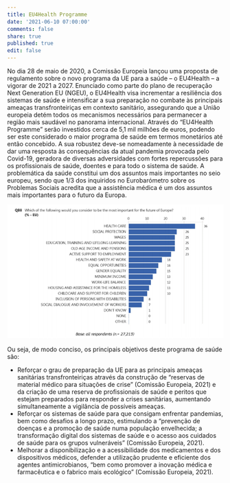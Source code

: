 ```yaml
---
title: EU4Health Programme
date: '2021-06-10 07:00:00'
comments: false
share: true
published: true
edit: false
---
```


No dia 28 de maio de 2020, a Comissão Europeia lançou uma proposta de regulamento sobre o novo programa da UE para a saúde – o EU4Health – a vigorar de 2021 a 2027.
Enunciado como parte do plano de recuperação Next Generation EU (NGEU), o EU4Health visa incrementar a resiliência dos sistemas de saúde e intensificar a sua preparação no combate às principais ameaças transfronteiriças em contexto sanitário, assegurando que a União europeia detém todos os mecanismos necessários para permanecer a região mais saudável no panorama internacional.
Através do “EU4Health Programme” serão investidos cerca de 5,1 mil milhões de euros, podendo ser este considerado o maior programa de saúde em termos monetários até então concebido. A sua robustez deve-se nomeadamente à necessidade de dar uma resposta às consequências da atual pandemia provocada pelo Covid-19, geradora de diversas adversidades com fortes repercussões para os profissionais de saúde, doentes e para todo o sistema de saúde.
A problemática da saúde constitui um dos assuntos mais importantes no seio europeu, sendo que 1/3 dos inquiridos no Eurobarómetro sobre os Problemas Sociais acredita que a assistência médica é um dos assuntos mais importantes para o futuro da Europa.

![Banner](/assets/images/EuroB-QB8.png)

Ou seja, de modo conciso, os principais objetivos deste programa de saúde são:
* Reforçar o grau de preparação da UE para as principais ameaças sanitárias transfronteiriças através da construção de “reservas de material médico para situações de crise” (Comissão Europeia, 2021) e da criação de uma reserva de profissionais de saúde e peritos que estejam preparados para responder a crises sanitárias, aumentando simultaneamente a vigilância de possíveis ameaças.
* Reforçar os sistemas de saúde para que consigam enfrentar pandemias, bem como desafios a longo prazo, estimulando a “prevenção de doenças e a promoção de saúde numa população envelhecida; a transformação digital dos sistemas de saúde e o acesso aos cuidados de saúde para os grupos vulneráveis” (Comissão Europeia, 2021).
* Melhorar a disponibilização e a acessibilidade dos medicamentos e dos dispositivos médicos, defender a utilização prudente e eficiente dos agentes antimicrobianos, “bem como promover a inovação médica e farmacêutica e o fabrico mais ecológico” (Comissão Europeia, 2021).
